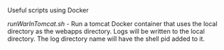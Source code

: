 Useful scripts using Docker

*runWarInTomcat.sh* - 
Run a tomcat Docker container that uses the local directory as the webapps directory.  Logs will be written to the local directory.  The log directory name will have the shell pid added to it.


